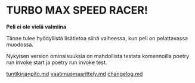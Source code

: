 # TURBO MAX SPEED RACER!

**Peli ei ole vielä valmiina**

Tänne tulee hyödyllistä lisätietoa siinä vaiheessa, kun peli on pelattavassa muodossa. 

Nykyisen version ominaisuuksia on mahdollista testata komennoilla poetry run invoke start ja poetry run invoke test.


[tuntikirjanpito.md](https://github.com/Diilimies/ot-harjoitustyo/blob/main/dokumentaatio/tuntikirjanpito.md)
[vaatimusmaarittely.md](https://github.com/Diilimies/ot-harjoitustyo/blob/main/dokumentaatio/vaatimusmaarittely.md)
[changelog.md](https://github.com/Diilimies/ot-harjoitustyo/blob/main/dokumentaatio/changelog.md)
